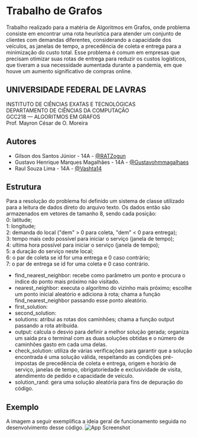 
# Trabalho de Grafos

Trabalho realizado para a matéria de Algoritmos em Grafos, onde  problema consiste em encontrar uma rota heurística para atender um conjunto de clientes com demandas diferentes, considerando a capacidade dos veículos, as janelas de tempo, a precedência de coleta e entrega para a minimização do custo total. Esse problema é comum em empresas que precisam otimizar suas rotas de entrega para reduzir os custos logísticos, que tiveram a sua necessidade aumentada durante a pandemia, em que houve um aumento significativo de compras online.


## UNIVERSIDADE FEDERAL DE LAVRAS
INSTITUTO DE CIÊNCIAS EXATAS E TECNOLÓGICAS  
DEPARTAMENTO DE CIÊNCIAS DA COMPUTAÇÃO  
GCC218 — ALGORITMOS EM GRAFOS  
Prof. Mayron César de O. Moreira

## Autores

- Gilson dos Santos Júnior - 14A - [@RATZogun](https://github.com/RATZogun)
- Gustavo	Henrique Marques Magalhães - 14A - [@Gustavohmmagalhaes](https://github.com/Gustavohmmagalhaes)
- Raul Souza Lima - 14A - [@Vashta14](https://github.com/Vashta14)


## Estrutura

Para a resolução do problema foi definido um sistema de classe utilizado para a leitura de dados direto do arquivo texto. Os dados então são armazenados em vetores de tamanho 8, sendo cada posição:  
0: latitude;  
1: longitude;  
2: demanda do local ("dem" > 0 para coleta, "dem" < 0 para entrega);  
3: tempo mais cedo possível para iniciar o serviço (janela de tempo);  
4: ultima hora possível para iniciar o serviço (janela de tempo);  
5: a duração do serviço neste local;  
6: o par de coleta se id for uma entrega e 0 caso contrário;  
7: o par de entrega se id for uma coleta e 0 caso contrário.  

- find_nearest_neighbor: recebe como parâmetro um ponto e procura o índice do ponto mais próximo não visitado.  
- nearest_neighbor: executa o algoritmo do vizinho mais próximo; escolhe um ponto inicial aleatório e adiciona à rota; chama a função find_nearest_neighbor passando esse ponto aleatório.
- first_solution: 
- second_solution:
- solutions: atribui as rotas dos caminhões; chama a função output passando a rota atribuida.
- output: calcula o desvio para definir a melhor solução gerada; organiza um saída pra o terminal com as duas soluções obtidas e o número de caminhões gasto em cada uma delas.
- check_solution: utiliza de várias verificações para garantir que a solução encontrada é uma solução válida, respeitando as condições pré-impostas de precedência de coleta e entrega, origem e horário de serviço, janelas de tempo, obrigatoriedade e exclusividade de visita, atendimento de pedido e capacidade de veículo.
- solution_rand: gera uma solução aleatória para fins de depuração do código.

## Exemplo

A imagem a seguir exemplifica a ideia geral de funcionamento seguida no desenvolvimento desse código.
![App Screenshot](https://i.imgur.com/eNwsZu6.png)
